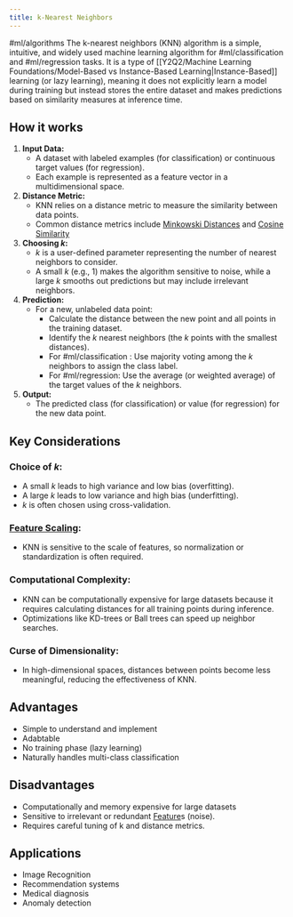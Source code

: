 ```yaml
---
title: k-Nearest Neighbors
---
```


#ml/algorithms
The k-nearest neighbors (KNN) algorithm is a simple, intuitive, and widely used machine learning algorithm for #ml/classification and #ml/regression tasks. It is a type of [[Y2Q2/Machine Learning Foundations/Model-Based vs Instance-Based Learning|Instance-Based]] learning (or lazy learning), meaning it does not explicitly learn a model during training but instead stores the entire dataset and makes predictions based on similarity measures at inference time.

## How it works
1. **Input Data:**
   - A dataset with labeled examples (for classification) or continuous target values (for regression).
   - Each example is represented as a feature vector in a multidimensional space.
2. **Distance Metric:**
   - KNN relies on a distance metric to measure the similarity between data points.
   - Common distance metrics include [Minkowski Distances](/matrices-and-linear-transformations/minkowski-distances) and [Cosine Similarity](/matrices-and-linear-transformations/cosine-similarity)
3. **Choosing $k$:**
   - $k$ is a user-defined parameter representing the number of nearest neighbors to consider.
   - A small $k$ (e.g., 1) makes the algorithm sensitive to noise, while a large $k$ smooths out predictions but may include irrelevant neighbors.
4. **Prediction:**
   - For a new, unlabeled data point:
     - Calculate the distance between the new point and all points in the training dataset.
     - Identify the $k$ nearest neighbors (the $k$ points with the smallest distances).
     - For #ml/classification : Use majority voting among the $k$ neighbors to assign the class label.
     - For #ml/regression: Use the average (or weighted average) of the target values of the $k$ neighbors.
5. **Output:**
   - The predicted class (for classification) or value (for regression) for the new data point.
## Key Considerations
### **Choice of $k$:**
   - A small $k$ leads to high variance and low bias (overfitting).
   - A large $k$ leads to low variance and high bias (underfitting).
   - $k$ is often chosen using cross-validation.
### **[Feature Scaling](/machine-learning-foundations/feature-scaling):**
   - KNN is sensitive to the scale of features, so normalization or standardization is often required.
### **Computational Complexity:**
   - KNN can be computationally expensive for large datasets because it requires calculating distances for all training points during inference.
   - Optimizations like KD-trees or Ball trees can speed up neighbor searches.
### **Curse of Dimensionality:**
   - In high-dimensional spaces, distances between points become less meaningful, reducing the effectiveness of KNN.

## Advantages
- Simple to understand and implement
- Adabtable
- No training phase (lazy learning)
- Naturally handles multi-class classification
## Disadvantages
- Computationally and memory expensive for large datasets
- Sensitive to irrelevant or redundant [Feature](/machine-learning-foundations/feature-vector)s (noise).
- Requires careful tuning of k and distance metrics.
## Applications
- Image Recognition
- Recommendation systems
- Medical diagnosis
- Anomaly detection